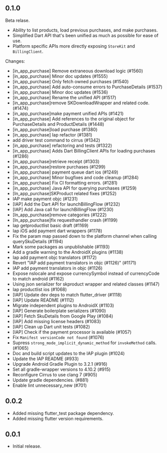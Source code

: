 ## 0.1.0

Beta relase.

* Ability to list products, load previous purchases, and make purchases.
* Simplified Dart API that's been unified as much as possible for ease of use.
* Platform specific APIs more directly exposing `StoreKit` and `BillingClient`.

Changes:

* [in_app_purchase] Remove extraneous download logic (#1560)
* [in_app_purchase] Minor doc updates (#1555)
* [in_app_purchase] Only fetch owned purchases (#1540)
* [in_app_purchase] Add auto-consume errors to PurchaseDetails (#1537)
* [in_app_purchase] Minor doc updates (#1536)
* [in_app_purchase] Rename the unified API (#1517)
* [in_app_purchase]remove SKDownloadWrapper and related code. (#1474)
* [in_app_purchase]make payment unified APIs (#1421)
* [in_app_purchase] Add references to the original object for PurchaseDetails and ProductDetails (#1448)
* [in_app_purchase]load purchase (#1380)
* [in_app_purchase] Iap refactor (#1381)
* add driver test command to cirrus (#1342)
* [in_app_purchase] refactoring and tests (#1322)
* [in_app_purchase] Adds Dart BillingClient APIs for loading purchases (#1286)
* [in_app_purchase]retrieve receipt (#1303)
* [in_app_purchase]restore purchases (#1299)
* [in_app_purchase] payment queue dart ios (#1249)
* [in_app_purchase] Minor bugfixes and code cleanup (#1284)
* [in_app_purchase] Fix CI formatting errors. (#1281)
* [in_app_purchase] Java API for querying purchases (#1259)
* [In_app_purchase]SKProduct related fixes (#1252)
* IAP make payment objc (#1231)
* [IAP] Add the Dart API for launchBillingFlow (#1232)
* [IAP] Add Java call for launchBillingFlow (#1230)
* [In_app_purchase]remove categories (#1222)
* [In_app_purchase]fix requesthandler crash (#1199)
* Iap getproductlist basic draft (#1169)
* Iap iOS add payment dart wrappers (#1178)
* Fix the param map passed down to the platform channel when calling querySkuDetails (#1194)
* Mark some packages as unpublishable (#1193)
* Add a gradle warning to the AndroidX plugins (#1138)
* Iap add payment objc translators (#1172)
* Revert "IAP add payment translators in objc (#1126)" (#1171)
* IAP add payment translators in objc (#1126)
* Expose nslocale and expose currencySymbol instead of currencyCode to match android (#1162)
* Using json serializer for skproduct wrapper and related classes (#1147)
* Iap productlist ios (#1068)
* [IAP] Update dev deps to match flutter_driver (#1118)
* [IAP] Update README (#1112)
* Migrate independent plugins to AndroidX (#1103)
* [IAP] Generate boilerplate serializers (#1090)
* [IAP] Fetch SkuDetails from Google Play (#1084)
* [IAP] Add missing license headers (#1083)
* [IAP] Clean up Dart unit tests (#1082)
* [IAP] Check if the payment processor is available (#1057)
* Fix `Manifest versionCode not found` (#1076)
* Supress `strong_mode_implicit_dynamic_method` for `invokeMethod` calls. (#1065)
* Doc and build script updates to the IAP plugin (#1024)
* Update the IAP README (#933)
* Upgrade Android Gradle Plugin to 3.2.1 (#916)
* Set all gradle-wrapper versions to 4.10.2 (#915)
* Reconfigure Cirrus to use clang 7 (#905)
* Update gradle dependencies. (#881)
* Enable lint unnecessary_new (#701)

## 0.0.2

* Added missing flutter_test package dependency.
* Added missing flutter version requirements.

## 0.0.1

* Initial release.
